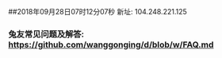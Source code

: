 ##2018年09月28日07时12分07秒 新址: 104.248.221.125
### 兔友常见问题及解答: https://github.com/wanggonging/d/blob/w/FAQ.md
